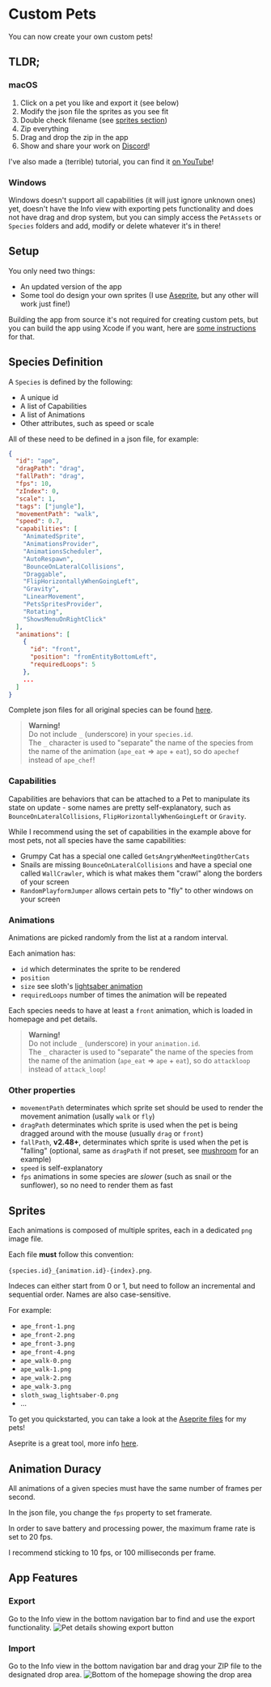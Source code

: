 # Custom Pets

You can now create your own custom pets!

## TLDR;
### macOS
1. Click on a pet you like and export it (see below)
1. Modify the json file the sprites as you see fit
1. Double check filename (see [sprites section](#sprites))
1. Zip everything
1. Drag and drop the zip in the app
1. Show and share your work on [Discord](https://discord.gg/WvvnmPCy)!

I've also made a (terrible) tutorial, you can find it [on YouTube](https://www.youtube.com/watch?v=Mj4U2GIF8MA)! 

### Windows

Windows doesn't support all capabilities (it will just ignore unknown ones) yet, doesn't have the Info view with exporting pets functionality and does not have drag and drop system, but you can simply access the `PetAssets` or `Species` folders and add, modify or delete whatever it's in there!

## Setup
You only need two things: 
* An updated version of the app
* Some tool do design your own sprites (I use [Aseprite](https://github.com/aseprite/aseprite), but any other will work just fine!)

Building the app from source it's not required for creating custom pets, but you can build the app using Xcode if you want, here are [some instructions](https://github.com/curzel-it/bit-therapy) for that. 

## Species Definition
A `Species` is defined by the following: 
* A unique id
* A list of Capabilities
* A list of Animations
* Other attributes, such as speed or scale 

All of these need to be defined in a json file, for example:

``` json
{
  "id": "ape",
  "dragPath": "drag",
  "fallPath": "drag",
  "fps": 10,
  "zIndex": 0,
  "scale": 1,
  "tags": ["jungle"],
  "movementPath": "walk",
  "speed": 0.7,
  "capabilities": [
    "AnimatedSprite",
    "AnimationsProvider",
    "AnimationsScheduler",
    "AutoRespawn",
    "BounceOnLateralCollisions",
    "Draggable",
    "FlipHorizontallyWhenGoingLeft",
    "Gravity",
    "LinearMovement",
    "PetsSpritesProvider",
    "Rotating",
    "ShowsMenuOnRightClick"
  ],
  "animations": [
    {
      "id": "front",
      "position": "fromEntityBottomLeft",
      "requiredLoops": 5
    },
    ...
  ]
}
```

Complete json files for all original species can be found [here](https://github.com/curzel-it/bit-therapy/tree/main/Species).

> **Warning!**<br>
> Do not include `_` (underscore) in your `species.id`.<br>
> The `_` character is used to "separate" the name of the species from the name of the animation (`ape_eat` => `ape` + `eat`), so do `apechef` instead of `ape_chef`!

### Capabilities
Capabilities are behaviors that can be attached to a Pet to manipulate its state on update - some names are pretty self-explanatory, such as `BounceOnLateralCollisions`, `FlipHorizontallyWhenGoingLeft` or `Gravity`.

While I recommend using the set of capabilities in the example above for most pets, not all species have the same capabilities:
* Grumpy Cat has a special one called `GetsAngryWhenMeetingOtherCats`
* Snails are missing `BounceOnLateralCollisions` and have a special one called `WallCrawler`, which is what makes them "crawl" along the borders of your screen
* `RandomPlayformJumper` allows certain pets to "fly" to other windows on your screen

### Animations
Animations are picked randomly from the list at a random interval.

Each animation has: 
* `id` which determinates the sprite to be rendered
* `position` 
* `size` see sloth's [lightsaber animation](https://github.com/curzel-it/bit-therapy/blob/main/Species/sloth.json)
* `requiredLoops` number of times the animation will be repeated

Each species needs to have at least a `front` animation, which is loaded in homepage and pet details.

> **Warning!**<br>
> Do not include `_` (underscore) in your `animation.id`.<br>
> The `_` character is used to "separate" the name of the species from the name of the animation (`ape_eat` => `ape` + `eat`), so do `attackloop` instead of `attack_loop`!

### Other properties
* `movementPath` determinates which sprite set should be used to render the movement animation (usally `walk` or `fly`)
* `dragPath` determinates which sprite is used when the pet is being dragged around with the mouse (usually `drag` or `front`)
* `fallPath`, **v2.48+**, determinates which sprite is used when the pet is "falling" (optional, same as `dragPath` if not preset, see [mushroom](https://github.com/curzel-it/bit-therapy/blob/main/Species/mushroom.json) for an example) 
* `speed` is self-explanatory
* `fps` animations in some species are *slower* (such as snail or the sunflower), so no need to render them as fast

## Sprites
Each animations is composed of multiple sprites, each in a dedicated `png` image file.

Each file **must** follow this convention: 

`{species.id}_{animation.id}-{index}.png`.

Indeces can either start from 0 or 1, but need to follow an incremental and sequential order. Names are also case-sensitive.

For example:
* `ape_front-1.png`
* `ape_front-2.png`
* `ape_front-3.png`
* `ape_front-4.png`
* `ape_walk-0.png`
* `ape_walk-1.png`
* `ape_walk-2.png`
* `ape_walk-3.png`
* `sloth_swag_lightsaber-0.png`
* ...

To get you quickstarted, you can take a look at the [Aseprite files](https://github.com/curzel-it/bit-therapy/tree/main/Aseprite) for my pets!

Aseprite is a great tool, more info [here](https://github.com/aseprite/aseprite).

## Animation Duracy

All animations of a given species must have the same number of frames per second.

In the json file, you change the `fps` property to set framerate.

In order to save battery and processing power, the maximum frame rate is set to 20 fps.

I recommend sticking to 10 fps, or 100 milliseconds per frame.

## App Features
### Export
Go to the Info view in the bottom navigation bar to find and use the export functionality.
![Pet details showing export button](custompets-export.png)

### Import
Go to the Info view in the bottom navigation bar and drag your ZIP file to the designated drop area.
![Bottom of the homepage showing the drop area](custompets-droparea.png)
